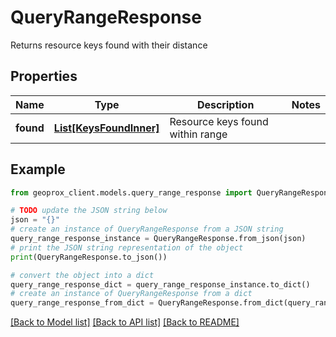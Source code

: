 # QueryRangeResponse

Returns resource keys found with their distance

## Properties

Name | Type | Description | Notes
------------ | ------------- | ------------- | -------------
**found** | [**List[KeysFoundInner]**](KeysFoundInner.md) | Resource keys found within range | 

## Example

```python
from geoprox_client.models.query_range_response import QueryRangeResponse

# TODO update the JSON string below
json = "{}"
# create an instance of QueryRangeResponse from a JSON string
query_range_response_instance = QueryRangeResponse.from_json(json)
# print the JSON string representation of the object
print(QueryRangeResponse.to_json())

# convert the object into a dict
query_range_response_dict = query_range_response_instance.to_dict()
# create an instance of QueryRangeResponse from a dict
query_range_response_from_dict = QueryRangeResponse.from_dict(query_range_response_dict)
```
[[Back to Model list]](../README.md#documentation-for-models) [[Back to API list]](../README.md#documentation-for-api-endpoints) [[Back to README]](../README.md)


